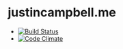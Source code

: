# justincampbell.me

* [![Build Status](https://travis-ci.org/justincampbell/justincampbell.me.png?branch=master)](https://travis-ci.org/justincampbell/justincampbell.me)
* [![Code Climate](https://codeclimate.com/github/justincampbell/justincampbell.me.png)](https://codeclimate.com/github/justincampbell/justincampbell.me)
